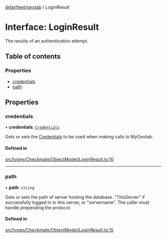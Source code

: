 [@fairfleet/geotab](../README.md) / LoginResult

# Interface: LoginResult

The results of an authentication attempt.

## Table of contents

### Properties

- [credentials](LoginResult.md#credentials)
- [path](LoginResult.md#path)

## Properties

### credentials

• **credentials**: [`Credentials`](Credentials.md)

Gets or sets the [Credentials](Credentials.md) to be used when making calls to MyGeotab.

#### Defined in

[src/types/Checkmate/ObjectModel/LoginResult.ts:10](https://github.com/fairfleet/geotab/blob/b682f10/src/types/Checkmate/ObjectModel/LoginResult.ts#L10)

___

### path

• **path**: `string`

Gets or sets the path of server hosting the database. "ThisServer" if successfully logged in to this server,
 or "servername". The caller must handle prepending the protocol.

#### Defined in

[src/types/Checkmate/ObjectModel/LoginResult.ts:15](https://github.com/fairfleet/geotab/blob/b682f10/src/types/Checkmate/ObjectModel/LoginResult.ts#L15)
